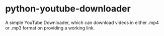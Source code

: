 # python-youtube-downloader
A simple YouTube Downloader, which can download videos in either .mp4 or .mp3 format on providing a working link.
